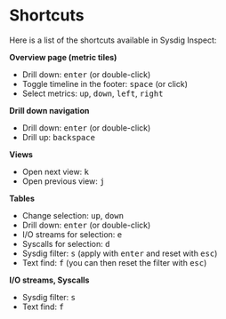 # Shortcuts

Here is a list of the shortcuts available in Sysdig Inspect:

**Overview page (metric tiles)**
* Drill down: <kbd>enter</kbd> (or double-click)
* Toggle timeline in the footer: <kbd>space</kbd> (or click)
* Select metrics: <kbd>up</kbd>, <kbd>down</kbd>, <kbd>left</kbd>, <kbd>right</kbd>

**Drill down navigation**
* Drill down: <kbd>enter</kbd> (or double-click)
* Drill up: <kbd>backspace</kbd>

**Views**
* Open next view: <kbd>k</kbd>
* Open previous view: <kbd>j</kbd>

**Tables**
* Change selection: <kbd>up</kbd>, <kbd>down</kbd>
* Drill down: <kbd>enter</kbd> (or double-click)
* I/O streams for selection: <kbd>e</kbd>
* Syscalls for selection: <kbd>d</kbd>
* Sysdig filter: <kbd>s</kbd> (apply with <kbd>enter</kbd> and reset with <kbd>esc</kbd>)
* Text find: <kbd>f</kbd> (you can then reset the filter with <kbd>esc</kbd>)

**I/O streams, Syscalls**
* Sysdig filter: <kbd>s</kbd>
* Text find: <kbd>f</kbd>
